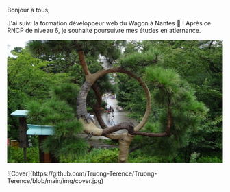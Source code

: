 Bonjour à tous,

J'ai suivi la formation développeur web du Wagon à Nantes :train: !
Après ce RNCP de niveau 6, je souhaite poursuivre mes études en atlernance.
<p align="center">
<img src="https://github.com/Truong-Terence/Truong-Terence/blob/main/img/cover.jpg" alt="drawing" width="600"/>
  </p>
![Cover](https://github.com/Truong-Terence/Truong-Terence/blob/main/img/cover.jpg)
